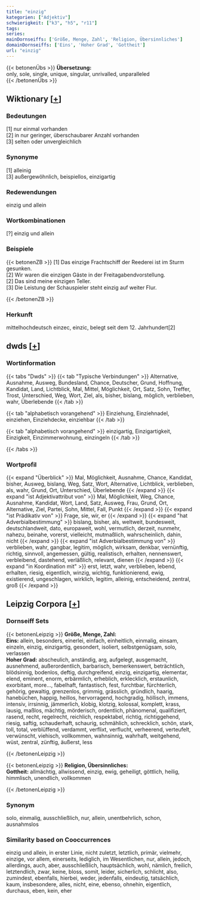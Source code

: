 ```yaml
---
title: "einzig"
kategorien: ["Adjektiv"]
schwierigkeit: ["k3", "h5", "r11"]
tags:
series:
mainDornseiffs: ['Größe, Menge, Zahl', 'Religion, Übersinnliches']
domainDornseiffs: ['Eins', 'Hoher Grad', 'Gottheit']
url: "einzig"
---
```


{{< betonenÜbs >}}
**Übersetzung:**  
only, sole, single, unique, singular, unrivalled, unparalleled  
{{< /betonenÜbs >}}

## Wiktionary [[+](https://de.wiktionary.org/wiki/einzig)]

### Bedeutungen
[1] nur einmal vorhanden  
[2] in nur geringer, überschaubarer Anzahl vorhanden  
[3] selten oder unvergleichlich  

### Synonyme
[1] alleinig  
[3] außergewöhnlich, beispiellos, einzigartig  

### Redewendungen
einzig und allein  

### Wortkombinationen
[?] einzig und allein  

### Beispiele
{{< betonenZB >}}
[1] Das einzige Frachtschiff der Reederei ist im Sturm gesunken.  
[2] Wir waren die einzigen Gäste in der Freitagabendvorstellung.  
[2] Das sind meine einzigen Teller.  
[3] Die Leistung der Schauspieler steht einzig auf weiter Flur.  

{{< /betonenZB >}}
### Herkunft
mittelhochdeutsch einzec, einzic, belegt seit dem 12. Jahrhundert[2]  



## dwds [[+](https://www.dwds.de/wb/einzig)]

### Wortinformation
{{< tabs "Dwds" >}}
{{< tab "Typische Verbindungen" >}}
Alternative, Ausnahme, Ausweg, Bundesland, Chance, Deutscher, Grund, Hoffnung, Kandidat, Land, Lichtblick, Mal, Mittel, Möglichkeit, Ort, Satz, Sohn, Treffer, Trost, Unterschied, Weg, Wort, Ziel, als, bisher, bislang, möglich, verblieben, wahr, Überlebende
{{< /tab >}}

{{< tab "alphabetisch vorangehend" >}}
Einziehung, Einziehnadel, einziehen, Einziehdecke, einziehbar
{{< /tab >}}

{{< tab "alphabetisch vorangehend" >}}
einzigartig, Einzigartigkeit, Einzigkeit, Einzimmerwohnung, einzingeln
{{< /tab >}}

{{< /tabs >}}

### Wortprofil
{{< expand "Überblick" >}} Mal, Möglichkeit, Ausnahme, Chance, Kandidat, bisher, Ausweg, bislang, Weg, Satz, Wort, Alternative, Lichtblick, verblieben, als, wahr, Grund, Ort, Unterschied, Überlebende {{< /expand >}}
{{< expand "ist Adjektivattribut von" >}} Mal, Möglichkeit, Weg, Chance, Ausnahme, Kandidat, Wort, Land, Satz, Ausweg, Frau, Grund, Ort, Alternative, Ziel, Partei, Sohn, Mittel, Fall, Punkt {{< /expand >}}
{{< expand "ist Prädikativ von" >}} Frage, sie, wir, er {{< /expand >}}
{{< expand "hat Adverbialbestimmung" >}} bislang, bisher, als, weltweit, bundesweit, deutschlandweit, dato, europaweit, wohl, vermutlich, derzeit, nunmehr, nahezu, beinahe, vorerst, vielleicht, mutmaßlich, wahrscheinlich, dahin, nicht {{< /expand >}}
{{< expand "ist Adverbialbestimmung von" >}} verblieben, wahr, gangbar, legitim, möglich, wirksam, denkbar, vernünftig, richtig, sinnvoll, angemessen, gültig, realistisch, erhalten, nennenswert, verbleibend, dastehend, verläßlich, relevant, dienen {{< /expand >}}
{{< expand "in Koordination mit" >}} erst, letzt, wahr, verblieben, lebend, erhalten, riesig, eigentlich, winzig, wichtig, funktionierend, ewig, existierend, ungeschlagen, wirklich, legitim, alleinig, entscheidend, zentral, groß {{< /expand >}}

## Leipzig Corpora [[+](https://corpora.uni-leipzig.de/en/res?word=einzig&corpusId=deu_newscrawl-public_2018)]

### Dornseiff Sets
{{< betonenLeipzig >}}
**Größe, Menge, Zahl:**  
**Eins:** allein, besonders, einerlei, einfach, einheitlich, einmalig, einsam, einzeln, einzig, einzigartig, gesondert, isoliert, selbstgenügsam, solo, verlassen  
**Hoher Grad:** abscheulich, anständig, arg, aufgelegt, ausgemacht, ausnehmend, außerordentlich, barbarisch, bemerkenswert, beträchtlich, blödsinnig, bodenlos, deftig, durchgreifend, einzig, einzigartig, elementar, elend, eminent, enorm, erbärmlich, erheblich, erklecklich, erstaunlich, exorbitant, more..., fabelhaft, fantastisch, fest, furchtbar, fürchterlich, gehörig, gewaltig, grenzenlos, grimmig, grässlich, gründlich, haarig, hanebüchen, happig, heillos, hervorragend, hochgradig, höllisch, immens, intensiv, irrsinnig, jämmerlich, klobig, klotzig, kolossal, komplett, krass, lausig, maßlos, mächtig, mörderisch, ordentlich, phänomenal, qualifiziert, rasend, recht, regelrecht, reichlich, respektabel, richtig, richtiggehend, riesig, saftig, schauderhaft, schaurig, schmählich, schrecklich, schön, stark, toll, total, verblüffend, verdammt, verflixt, verflucht, verheerend, verteufelt, verwünscht, viehisch, vollkommen, wahnsinnig, wahrhaft, weitgehend, wüst, zentral, zünftig, äußerst, less  

{{< /betonenLeipzig >}}


{{< betonenLeipzig >}}
**Religion, Übersinnliches:**  
**Gottheit:** allmächtig, allwissend, einzig, ewig, geheiligt, göttlich, heilig, himmlisch, unendlich, vollkommen  

{{< /betonenLeipzig >}}

### Synonym
solo, einmalig, ausschließlich, nur, allein, unentbehrlich, schon, ausnahmslos


### Similarity based on Cooccurrences
einzig und allein, in erster Linie, nicht zuletzt, letztlich, primär, vielmehr, einzige, vor allem, einerseits, lediglich, im Wesentlichen, nur, allein, jedoch, allerdings, auch, aber, ausschließlich, hauptsächlich, wohl, nämlich, freilich, letztendlich, zwar, keine, bloss, somit, leider, sicherlich, schlicht, also, zumindest, ebenfalls, hierbei, weder, jedenfalls, eindeutig, tatsächlich, kaum, insbesondere, alles, nicht, eine, ebenso, ohnehin, eigentlich, durchaus, eben, kein, eher

